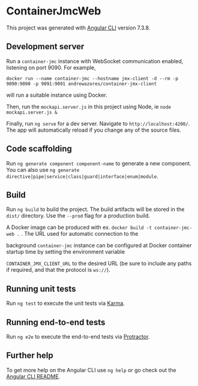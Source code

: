 # ContainerJmcWeb

This project was generated with [Angular CLI](https://github.com/angular/angular-cli) version 7.3.8.

## Development server

Run a `container-jmc` instance with WebSocket communication enabled, listening on port 9090. For example,

`docker run --name container-jmc --hostname jmx-client -d --rm -p 9090:9090 -p 9091:9091 andrewazores/container-jmx-client`

will run a suitable instance using Docker.

Then, run the `mockapi.server.js` in this project using Node, ie `node mockapi.server.js &`

Finally, run `ng serve` for a dev server. Navigate to `http://localhost:4200/`. The app will automatically reload if you change any of the source files.

## Code scaffolding

Run `ng generate component component-name` to generate a new component. You can also use `ng generate directive|pipe|service|class|guard|interface|enum|module`.

## Build

Run `ng build` to build the project. The build artifacts will be stored in the `dist/` directory. Use the `--prod` flag for a production build.

A Docker image can be produced with ex. `docker build -t container-jmc-web .` . The URL used for automatic connection to the

background `container-jmc` instance can be configured at Docker container startup time by setting the environment variable

`CONTAINER_JMX_CLIENT_URL` to the desired URL (be sure to include any paths if required, and that the protocol is `ws://`).

## Running unit tests

Run `ng test` to execute the unit tests via [Karma](https://karma-runner.github.io).

## Running end-to-end tests

Run `ng e2e` to execute the end-to-end tests via [Protractor](http://www.protractortest.org/).

## Further help

To get more help on the Angular CLI use `ng help` or go check out the [Angular CLI README](https://github.com/angular/angular-cli/blob/master/README.md).
